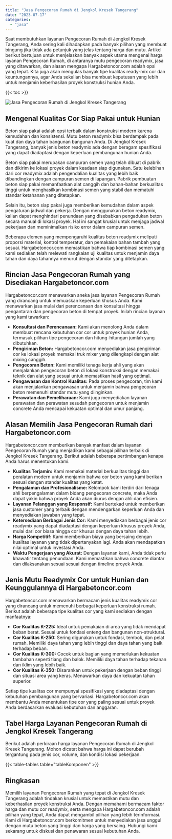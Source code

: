 ```yaml
---
title: "Jasa Pengecoran Rumah di Jengkol Kresek Tangerang"
date: "2023-07-17"
categories: 
  - "jasa"
---
```



Saat membutuhkan layanan Pengecoran Rumah di Jengkol Kresek Tangerang, Anda sering kali dihadapkan pada banyak pilihan yang membuat bingung jika tidak ada petunjuk yang jelas tentang harga dan mutu. Artikel berikut bertujuan untuk menjelaskan banyak aspek utama mengenai harga layanan Pengecoran Rumah, di antaranya mutu pengecoran readymix, jasa yang ditawarkan, dan alasan mengapa Hargabetoncor.com adalah opsi yang tepat. Kita juga akan mengulas banyak tipe kualitas ready-mix cor dan keuntungannya, agar Anda sekalian bisa membuat keputusan yang lebih untuk menjamin keberhasilan proyek konstruksi hunian Anda.

{{< toc >}}

![Jasa Pengecoran Rumah di Jengkol Kresek Tangerang](https://hargareadymixid.github.io/hbc/readymix-hbc%20(33).png)

## Mengenal Kualitas Cor Siap Pakai untuk Hunian

Beton siap pakai adalah opsi terbaik dalam konstruksi modern karena kemudahan dan konsistensi. Mutu beton readymix bisa berdampak pada kuat dan daya tahan bangunan bangunan Anda. Di Jengkol Kresek Tangerang, banyak jenis beton readymix ada dengan beragam spesifikasi yang dapat diadaptasi dengan keperluan pembangunan hunian Anda.

Beton siap pakai merupakan campuran semen yang telah dibuat di pabrik dan dikirim ke lokasi proyek dalam keadaan siap digunakan. Satu kelebihan dari cor readymix adalah pengendalian kualitas yang lebih baik dibandingkan dengan campuran semen di lapangan. Pabrik pembuatan beton siap pakai memanfaatkan alat canggih dan bahan-bahan berkualitas tinggi untuk menghasilkan kombinasi semen yang stabil dan mematuhi standar ketahanan yang ditetapkan.

Selain itu, beton siap pakai juga memberikan kemudahan dalam aspek pengaturan jadwal dan pekerja. Dengan menggunakan beton readymix, kalian dapat menghindari penundaan yang disebabkan pengadukan beton secara manual di lokasi proyek. Hal ini sangat krusial untuk menjaga jadwal pekerjaan dan meminimalkan risiko error dalam campuran semen.

Beberapa elemen yang mempengaruhi kualitas beton readymix meliputi proporsi material, kontrol temperatur, dan pemakaian bahan tambah yang sesuai. Hargabetoncor.com memastikan bahwa tiap kombinasi semen yang kami sediakan telah melewati rangkaian uji kualitas untuk menjamin daya tahan dan daya tahannya menurut dengan standar yang ditetapkan.

## Rincian Jasa Pengecoran Rumah yang Disediakan Hargabetoncor.com

Hargabetoncor.com menawarkan aneka jasa layanan Pengecoran Rumah yang dirancang untuk memuaskan keperluan khusus Anda. Kami menawarkan jasa mulai dari perencanaan dan konsultasi hingga pengantaran dan pengecoran beton di tempat proyek. Inilah rincian layanan yang kami tawarkan:

- **Konsultasi dan Perencanaan:** Kami akan menolong Anda dalam membuat rencana kebutuhan cor cor untuk proyek hunian Anda, termasuk pilihan tipe pengecoran dan hitung-hitungan jumlah yang dibutuhkan.
- **Pengiriman Beton:** Hargabetoncor.com menyediakan jasa pengiriman cor ke lokasi proyek memakai truk mixer yang dilengkapi dengan alat mixing canggih.
- **Pengecoran Beton:** Kami memiliki tenaga kerja ahli yang akan menjalankan pengecoran beton di lokasi konstruksi dengan memakai teknik dan alat yang sesuai untuk memastikan hasil yang optimal.
- **Pengawasan dan Kontrol Kualitas:** Pada proses pengecoran, tim kami akan menjalankan pengawasan untuk menjamin bahwa pengecoran beton memenuhi standar mutu yang diinginkan.
- **Perawatan dan Pemeliharaan:** Kami juga menyediakan layanan perawatan dan perawatan sesudah pengecoran untuk menjamin concrete Anda mencapai kekuatan optimal dan umur panjang.

## Alasan Memilih Jasa Pengecoran Rumah dari Hargabetoncor.com

Hargabetoncor.com memberikan banyak manfaat dalam layanan Pengecoran Rumah yang menjadikan kami sebagai pilihan terbaik di Jengkol Kresek Tangerang. Berikut adalah beberapa pertimbangan kenapa Anda harus menentukan kami:

- **Kualitas Terjamin:** Kami memakai material berkualitas tinggi dan peralatan modern untuk menjamin bahwa cor beton yang kami berikan sesuai dengan standar kualitas yang ketat.
- **Pengalaman dan Profesionalisme:** Kelompok kami terdiri dari tenaga ahli berpengalaman dalam bidang pengecoran concrete, maka Anda dapat yakin bahwa proyek Anda akan diurus dengan ahli dan efisien.
- **Layanan Pelanggan yang Responsif:** Kami bertekad untuk memberikan jasa customer yang terbaik dengan mendengarkan keperluan Anda dan menyediakan jawaban yang tepat.
- **Ketersediaan Berbagai Jenis Cor:** Kami menyediakan berbagai jenis cor readymix yang dapat diadaptasi dengan keperluan khusus proyek Anda, mulai dari cor biasa hingga cor khusus dengan daya tahan lebih.
- **Harga Kompetitif:** Kami memberikan biaya yang bersaing dengan kualitas layanan yang tidak dipertanyakan lagi. Anda akan mendapatkan nilai optimal untuk investasi Anda.
- **Waktu Pengerjaan yang Akurat:** Dengan layanan kami, Anda tidak perlu khawatir tentang penundaan. Kami memastikan bahwa concrete diantar dan dilaksanakan sesuai sesuai dengan timeline proyek Anda.

## Jenis Mutu Readymix Cor untuk Hunian dan Keunggulannya di Hargabetoncor.com

Hargabetoncor.com menawarkan bermacam jenis kualitas readymix cor yang dirancang untuk memenuhi berbagai keperluan konstruksi rumah. Berikut adalah beberapa tipe kualitas cor yang kami sediakan dengan manfaatnya:

- **Cor Kualitas K-225:** Ideal untuk pemakaian di area yang tidak mendapat beban berat. Sesuai untuk fondasi enteng dan bangunan non-struktural.
- **Cor Kualitas K-250:** Sering digunakan untuk fondasi, tembok, dan pelat rumah. Memiliki daya tahan yang lebih tinggi dan daya tahan yang baik terhadap beban.
- **Cor Kualitas K-300:** Cocok untuk bagian yang memerlukan kekuatan tambahan seperti tiang dan balok. Memiliki daya tahan terhadap tekanan dan iklim yang lebih baik.
- **Cor Kualitas K-350:** Disarankan untuk pekerjaan dengan beban tinggi dan situasi area yang keras. Menawarkan daya dan kekuatan tahan superior.

Setiap tipe kualitas cor mempunyai spesifikasi yang diadaptasi dengan kebutuhan pembangunan yang bervariasi. Hargabetoncor.com akan membantu Anda menentukan tipe cor yang paling sesuai untuk proyek Anda berdasarkan evaluasi kebutuhan dan anggaran.

## Tabel Harga Layanan Pengecoran Rumah di Jengkol Kresek Tangerang

Berikut adalah perkiraan harga layanan Pengecoran Rumah di Jengkol Kresek Tangerang. Mohon dicatat bahwa harga ini dapat berubah tergantung pada jenis cor, volume, dan kondisi lokasi pekerjaan.

{{< table-tables table="tableKomponen" >}}

## Ringkasan

Memilih layanan Pengecoran Rumah yang tepat di Jengkol Kresek Tangerang adalah tindakan krusial untuk memastikan mutu dan keberhasilan proyek konstruksi Anda. Dengan memahami bermacam faktor harga dan mutu cor readymix, serta mengapa Hargabetoncor.com adalah pilihan yang tepat, Anda dapat mengambil pilihan yang lebih terinformasi. Kami di Hargabetoncor.com berkomitmen untuk menyediakan jasa unggul dengan mutu beton yang tinggi dan harga yang bersaing. Hubungi kami sekarang untuk diskusi dan penawaran sesuai kebutuhan Anda.
